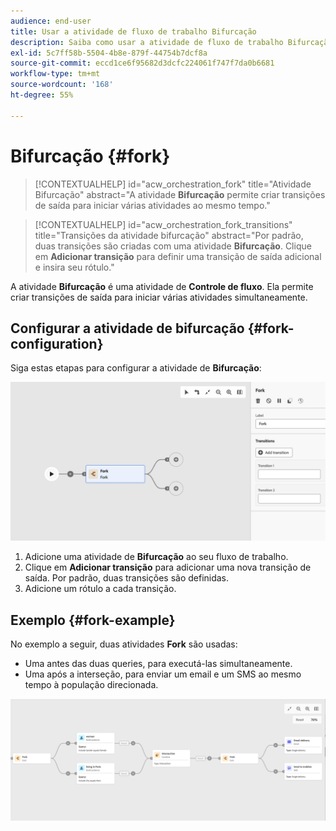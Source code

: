 ```yaml
---
audience: end-user
title: Usar a atividade de fluxo de trabalho Bifurcação
description: Saiba como usar a atividade de fluxo de trabalho Bifurcação
exl-id: 5c7ff58b-5504-4b8e-879f-44754b7dcf8a
source-git-commit: eccd1ce6f95682d3dcfc224061f747f7da0b6681
workflow-type: tm+mt
source-wordcount: '168'
ht-degree: 55%

---
```



# Bifurcação {#fork}

>[!CONTEXTUALHELP]
>id="acw_orchestration_fork"
>title="Atividade Bifurcação"
>abstract="A atividade **Bifurcação** permite criar transições de saída para iniciar várias atividades ao mesmo tempo."

>[!CONTEXTUALHELP]
>id="acw_orchestration_fork_transitions"
>title="Transições da atividade bifurcação"
>abstract="Por padrão, duas transições são criadas com uma atividade **Bifurcação**. Clique em **Adicionar transição** para definir uma transição de saída adicional e insira seu rótulo."

A atividade **Bifurcação** é uma atividade de **Controle de fluxo**. Ela permite criar transições de saída para iniciar várias atividades simultaneamente.

## Configurar a atividade de bifurcação {#fork-configuration}

Siga estas etapas para configurar a atividade de **Bifurcação**:

![Captura de tela de configuração da atividade de bifurcação do fluxo de trabalho](../assets/workflow-fork.png)

1. Adicione uma atividade de **Bifurcação** ao seu fluxo de trabalho.
1. Clique em **Adicionar transição** para adicionar uma nova transição de saída. Por padrão, duas transições são definidas.
1. Adicione um rótulo a cada transição.

## Exemplo {#fork-example}

No exemplo a seguir, duas atividades **Fork** são usadas:

* Uma antes das duas queries, para executá-las simultaneamente.
* Uma após a interseção, para enviar um email e um SMS ao mesmo tempo à população direcionada.

![Captura de tela de exemplo de bifurcação de fluxo de trabalho](../assets/workflow-fork-example.png)
